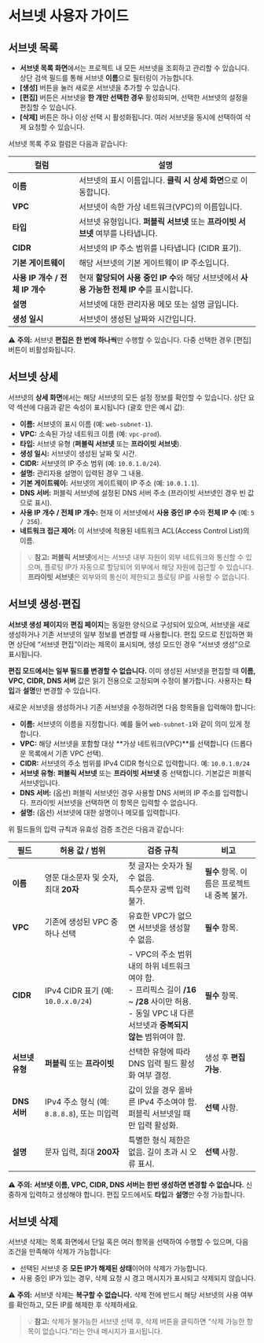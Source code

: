 # 서브넷 사용자 가이드

## 서브넷 목록
- **서브넷 목록 화면**에서는 프로젝트 내 모든 서브넷을 조회하고 관리할 수 있습니다. 상단 검색 필드를 통해 서브넷 **이름**으로 필터링이 가능합니다.
- **[생성]** 버튼을 눌러 새로운 서브넷을 추가할 수 있습니다.
- **[편집]** 버튼은 서브넷을 **한 개만 선택한 경우** 활성화되며, 선택한 서브넷의 설정을 편집할 수 있습니다.
- **[삭제]** 버튼은 하나 이상 선택 시 활성화됩니다. 여러 서브넷을 동시에 선택하여 삭제 요청할 수 있습니다.

서브넷 목록 주요 컬럼은 다음과 같습니다:

| 컬럼                           | 설명                                                                 |
| ------------------------------ | -------------------------------------------------------------------- |
| **이름**                       | 서브넷의 표시 이름입니다. **클릭 시 상세 화면**으로 이동합니다.      |
| **VPC**                        | 서브넷이 속한 가상 네트워크(VPC)의 이름입니다.                      |
| **타입**                       | 서브넷 유형입니다. **퍼블릭 서브넷** 또는 **프라이빗 서브넷** 여부를 나타냅니다. |
| **CIDR**                       | 서브넷의 IP 주소 범위를 나타냅니다 (CIDR 표기).                     |
| **기본 게이트웨이**            | 해당 서브넷의 기본 게이트웨이 IP 주소입니다.                        |
| **사용 IP 개수 / 전체 IP 개수** | 현재 **할당되어 사용 중인 IP 수**와 해당 서브넷에서 **사용 가능한 전체 IP 수**를 표시합니다. |
| **설명**                       | 서브넷에 대한 관리자용 메모 또는 설명 글입니다.                    |
| **생성 일시**                  | 서브넷이 생성된 날짜와 시간입니다.                                  |

⚠️ **주의:** 서브넷 **편집은 한 번에 하나씩**만 수행할 수 있습니다. 다중 선택한 경우 [편집] 버튼이 비활성화됩니다.

## 서브넷 상세 
서브넷의 **상세 화면**에서는 해당 서브넷의 모든 설정 정보를 확인할 수 있습니다. 상단 요약 섹션에 다음과 같은 속성이 표시됩니다 (괄호 안은 예시 값):

- **이름:** 서브넷의 표시 이름 (예: `web-subnet-1`).
- **VPC:** 소속된 가상 네트워크 이름 (예: `vpc-prod`).
- **타입:** 서브넷 유형 (**퍼블릭 서브넷** 또는 **프라이빗 서브넷**).
- **생성 일시:** 서브넷이 생성된 날짜 및 시간.
- **CIDR:** 서브넷의 IP 주소 범위 (예: `10.0.1.0/24`).
- **설명:** 관리자용 설명이 입력된 경우 그 내용.
- **기본 게이트웨이:** 서브넷의 게이트웨이 IP 주소 (예: `10.0.1.1`).
- **DNS 서버:** 퍼블릭 서브넷에 설정된 DNS 서버 주소 (프라이빗 서브넷인 경우 빈 값으로 표시).
- **사용 IP 개수 / 전체 IP 개수:** 현재 이 서브넷에서 **사용 중인 IP 수**와 **전체 IP 수** (예: `5 / 256`).
- **네트워크 접근 제어:** 이 서브넷에 적용된 네트워크 ACL(Access Control List)의 이름.  

> 💡 **참고:** **퍼블릭 서브넷**에서는 서브넷 내부 자원이 외부 네트워크와 통신할 수 있으며, 플로팅 IP가 자동으로 할당되어 외부에서 해당 자원에 접근할 수 있습니다. **프라이빗 서브넷**은 외부와의 통신이 제한되고 플로팅 IP를 사용할 수 없습니다.

## 서브넷 생성·편집
**서브넷 생성 페이지**와 **편집 페이지**는 동일한 양식으로 구성되어 있으며, 서브넷을 새로 생성하거나 기존 서브넷의 일부 정보를 변경할 때 사용합니다. 편집 모드로 진입하면 화면 상단에 “서브넷 편집”이라는 제목이 표시되며, 생성 모드인 경우 “서브넷 생성”으로 표시됩니다.

**편집 모드에서는 일부 필드를 변경할 수 없습니다.** 이미 생성된 서브넷을 편집할 때 **이름, VPC, CIDR, DNS 서버** 값은 읽기 전용으로 고정되며 수정이 불가합니다. 사용자는 **타입**과 **설명**만 변경할 수 있습니다.

새로운 서브넷을 생성하거나 기존 서브넷을 수정하려면 다음 항목들을 입력해야 합니다:

- **이름:** 서브넷의 이름을 지정합니다. 예를 들어 `web-subnet-1`와 같이 의미 있게 정합니다.
- **VPC:** 해당 서브넷을 포함할 대상 **가상 네트워크(VPC)**를 선택합니다 (드롭다운 목록에서 기존 VPC 선택).
- **CIDR:** 서브넷의 주소 범위를 IPv4 CIDR 형식으로 입력합니다. 예: `10.0.1.0/24`
- **서브넷 유형:** **퍼블릭 서브넷** 또는 **프라이빗 서브넷** 중 선택합니다. 기본값은 퍼블릭 서브넷입니다.
- **DNS 서버:** (옵션) 퍼블릭 서브넷인 경우 사용할 DNS 서버의 IP 주소를 입력합니다. 프라이빗 서브넷을 선택하면 이 항목은 입력할 수 없습니다.
- **설명:** (옵션) 서브넷에 대한 설명이나 메모를 입력합니다.

위 필드들의 입력 규칙과 유효성 검증 조건은 다음과 같습니다:

| **필드**      | **허용 값 / 범위**                           | **검증 규칙**                                               | **비고**             |
| ------------- | ------------------------------------------- | ----------------------------------------------------------- | -------------------- |
| **이름**      | 영문 대소문자 및 숫자, 최대 **20자**         | 첫 글자는 숫자가 될 수 없음.<br/>특수문자 공백 입력 불가.   | **필수** 항목. 이름은 프로젝트 내 중복 불가. |
| **VPC**       | 기존에 생성된 VPC 중 하나 선택               | 유효한 VPC가 없으면 서브넷을 생성할 수 없음.                | **필수** 항목.       |
| **CIDR**      | IPv4 CIDR 표기 (예: `10.0.x.0/24`)           | - VPC의 주소 범위 내의 하위 네트워크여야 함.<br/>- 프리픽스 길이 **/16** ~ **/28** 사이만 허용.<br/>- 동일 VPC 내 다른 서브넷과 **중복되지 않는** 범위여야 함. | **필수** 항목.       |
| **서브넷 유형** | **퍼블릭** 또는 **프라이빗**                | 선택한 유형에 따라 DNS 입력 필드 활성화 여부 결정.         | 생성 후 **편집 가능**. |
| **DNS 서버**  | IPv4 주소 형식 (예: `8.8.8.8`), 또는 미입력   | 값이 있을 경우 올바른 IPv4 주소여야 함.<br/>퍼블릭 서브넷일 때만 입력 활성화. | **선택** 사항.       |
| **설명**      | 문자 입력, 최대 **200자**                   | 특별한 형식 제한은 없음. 길이 초과 시 오류 표시.           | **선택** 사항.       |

⚠️ **주의:** **서브넷 이름, VPC, CIDR, DNS 서버는 한번 생성하면 변경할 수 없습니다.** 신중하게 입력하고 생성해야 합니다. 편집 모드에서도 **타입**과 **설명**만 수정 가능합니다.

## 서브넷 삭제
서브넷 삭제는 목록 화면에서 단일 혹은 여러 항목을 선택하여 수행할 수 있으며, 다음 조건을 만족해야 삭제가 가능합니다:

- 선택된 서브넷 중 **모든 IP가 해제된 상태**이어야 삭제가 가능합니다.
- 사용 중인 IP가 있는 경우, 삭제 요청 시 경고 메시지가 표시되고 삭제되지 않습니다.

⚠️ **주의:** 서브넷 삭제는 **복구할 수 없습니다.** 삭제 전에 반드시 해당 서브넷의 사용 여부를 확인하고, 모든 IP를 해제한 후 삭제하세요.

> 💡 **참고:** 삭제가 불가능한 서브넷 선택 후, 삭제 버튼을 클릭하면 “삭제 가능한 항목이 없습니다.”라는 안내 메시지가 표시됩니다.
